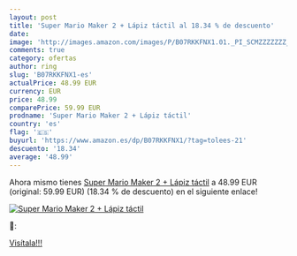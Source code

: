 ```yaml
---
layout: post
title: 'Super Mario Maker 2 + Lápiz táctil al 18.34 % de descuento'
date: 
image: 'http://images.amazon.com/images/P/B07RKKFNX1.01._PI_SCMZZZZZZZ_._SL200_.jpg'
comments: true
category: ofertas
author: ring
slug: 'B07RKKFNX1-es'
actualPrice: 48.99 EUR
currency: EUR
price: 48.99
comparePrice: 59.99 EUR
prodname: 'Super Mario Maker 2 + Lápiz táctil'
country: 'es'
flag: '🇪🇸'
buyurl: 'https://www.amazon.es/dp/B07RKKFNX1/?tag=tolees-21'
descuento: '18.34'
average: '48.99'
---
```


Ahora mismo tienes [Super Mario Maker 2 + Lápiz táctil](https://www.amazon.es/dp/B07RKKFNX1/?tag=tolees-21) a 48.99 EUR (original: 59.99 EUR) (18.34 %  de descuento) en el siguiente enlace!

[![Super Mario Maker 2 + Lápiz táctil](http://images.amazon.com/images/P/B07RKKFNX1.01._PI_SCMZZZZZZZ_._SL200_.jpg)](https://www.amazon.es/dp/B07RKKFNX1/?tag=tolees-21)

🔎:


[Visítala!!!](https://www.amazon.es/dp/B07RKKFNX1/?tag=tolees-21)

